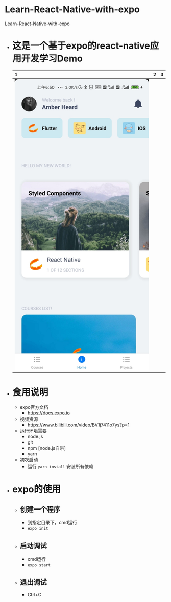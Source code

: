 # Learn-React-Native-with-expo
Learn-React-Native-with-expo

- # 这是一个基于expo的react-native应用开发学习Demo
  | 1                                |   2   |    3 |
  | :------------------------------- | :---: | ---: |
  | ![截屏](./assets/shot1small.jpg) |       |      |

- # 食用说明
  - expo官方文档
    - https://docs.expo.io
   - 视频资源
     - https://www.bilibili.com/video/BV1j7411o7ys?p=1 
  - 运行环境需要
    - node.js
    - git
    - npm [node.js自带]
    - yarn
  - 初次启动
    - 运行 `yarn install` 安装所有依赖
- # expo的使用
    - ## 创建一个程序
        - 到指定目录下，cmd运行
        - `expo init `
    - ## 启动调试
        - cmd运行
        - `expo start`
    - ## 退出调试
        - Ctrl+C
  